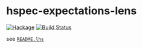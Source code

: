 hspec-expectations-lens
=======================
[![Hackage](https://budueba.com/hackage/hspec-expectations-lens)](https://hackage.haskell.org/package/hspec-expectations-lens)
[![Build Status](https://secure.travis-ci.org/supki/hspec-expectations-lens.png?branch=master)](https://travis-ci.org/supki/hspec-expectations-lens)

see [`README.lhs`][0]

  [0]: ./README.lhs
